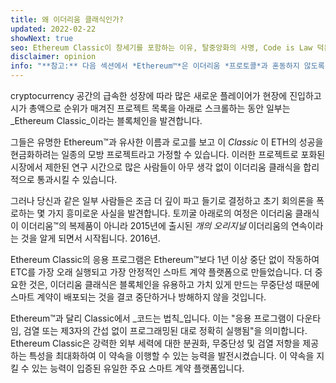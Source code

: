 ```yaml
---
title: 왜 이더리움 클래식인가?
updated: 2022-02-22
showNext: true
seo: Ethereum Classic이 창세기를 포함하는 이유, 탈중앙화의 사명, Code is Law 덕분에 가능한 밝은 미래.
disclaimer: opinion
info: "**참고:** 다음 섹션에서 *Ethereum™*은 이더리움 *프로토콜*과 혼동하지 않도록 포스트 DAO 포크[이더리움 재단](https://ethereum.org) 메인넷 체인을 나타냅니다. Ethereum Classic을 포함한 많은 블록체인 프로젝트 사용"
---
```


cryptocurrency 공간의 급속한 성장에 따라 많은 새로운 플레이어가 현장에 진입하고 시가 총액으로 순위가 매겨진 프로젝트 목록을 아래로 스크롤하는 동안 일부는 _Ethereum Classic_이라는 블록체인을 발견합니다.

그들은 유명한 Ethereum™과 유사한 이름과 로고를 보고 이 _Classic_ 이 ETH의 성공을 현금화하려는 일종의 모방 프로젝트라고 가정할 수 있습니다. 이러한 프로젝트로 포화된 시장에서 제한된 연구 시간으로 많은 사람들이 아무 생각 없이 이더리움 클래식을 합리적으로 통과시킬 수 있습니다.

그러나 당신과 같은 일부 사람들은 조금 더 깊이 파고 들기로 결정하고 초기 회의론을 폭로하는 몇 가지 흥미로운 사실을 발견합니다. 토끼굴 아래로의 여정은 이더리움 클래식이 이더리움™의 복제품이 아니라 2015년에 출시된 *개의 오리지널* 이더리움의 연속이라는 것을 알게 되면서 시작됩니다. 2016년.

Ethereum Classic의 응용 프로그램은 Ethereum™보다 1년 이상 중단 없이 작동하여 ETC를 가장 오래 실행되고 가장 안정적인 스마트 계약 플랫폼으로 만들었습니다. 더 중요한 것은, 이더리움 클래식은 블록체인을 유용하고 가치 있게 만드는 무중단성 때문에 스마트 계약이 배포되는 것을 결코 중단하거나 방해하지 않을 것입니다.

Ethereum™과 달리 Classic에서 _코드는 법칙_입니다. 이는 "응용 프로그램이 다운타임, 검열 또는 제3자의 간섭 없이 프로그래밍된 대로 정확히 실행됨"을 의미합니다. Ethereum Classic은 강력한 외부 세력에 대한 분권화, 무중단성 및 검열 저항을 제공하는 특성을 최대화하여 이 약속을 이행할 수 있는 능력을 발전시켰습니다. 이 약속을 지킬 수 있는 능력이 입증된 유일한 주요 스마트 계약 플랫폼입니다.
